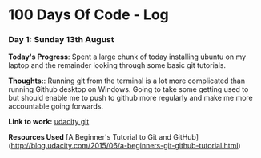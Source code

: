 # 100 Days Of Code - Log

### Day 1: Sunday 13th August
**Today's Progress**: Spent a large chunk of today installing ubuntu on my laptop and the remainder looking through some basic git tutorials.

**Thoughts:**: Running git from the terminal is a lot more complicated than running Github desktop on Windows. Going to take some getting used to but should enable me to push to github more regularly and make me more accountable going forwards.

**Link to work:** [udacity git](https://github.com/ccp92/udacitygit)

**Resources Used** [A Beginner's Tutorial to Git and GitHub] (http://blog.udacity.com/2015/06/a-beginners-git-github-tutorial.html)

